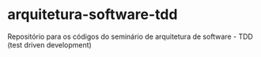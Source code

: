 # arquitetura-software-tdd
Repositório para os códigos do seminário de arquitetura de software - TDD (test driven development)
